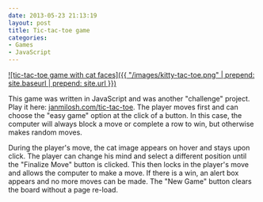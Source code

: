 ```yaml
---
date: 2013-05-23 21:13:19
layout: post
title: Tic-tac-toe game
categories:
- Games
- JavaScript
---
```


[![tic-tac-toe game with cat faces]({{ "/images/kitty-tac-toe.png" | prepend: site.baseurl | prepend: site.url }})](http://janmilosh.com/tic-tac-toe)

This game was written in JavaScript and was another "challenge" project. Play it here: [janmilosh.com/tic-tac-toe](http://janmilosh.com/tic-tac-toe). The player moves first and can choose the "easy game" option at the click of a button. In this case, the computer will always block a move or complete a row to win, but otherwise makes random moves.

During the player's move, the cat image appears on hover and stays upon click. The player can change his mind and select a different position until the "Finalize Move" button is clicked. This then locks in the player's move and allows the computer to make a move. If there is a win, an alert box appears and no more moves can be made. The "New Game" button clears the board without a page re-load.
